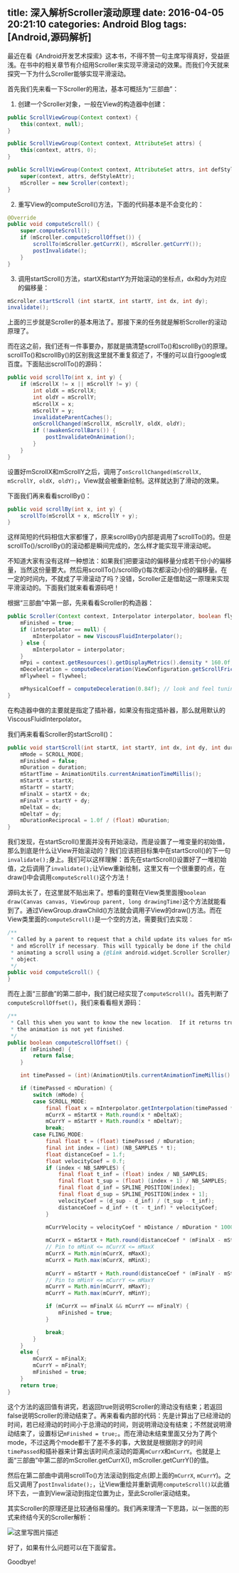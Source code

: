 title: 深入解析Scroller滚动原理
date: 2016-04-05 20:21:10
categories: Android Blog
tags: [Android,源码解析]
---
最近在看《Android开发艺术探索》这本书，不得不赞一句主席写得真好，受益匪浅。在书中的相关章节有介绍用Scroller来实现平滑滚动的效果。而我们今天就来探究一下为什么Scroller能够实现平滑滚动。

首先我们先来看一下Scroller的用法，基本可概括为“三部曲”：

1. 创建一个Scroller对象，一般在View的构造器中创建：
``` java
public ScrollViewGroup(Context context) {
    this(context, null);
}

public ScrollViewGroup(Context context, AttributeSet attrs) {
    this(context, attrs, 0);
}

public ScrollViewGroup(Context context, AttributeSet attrs, int defStyleAttr) {
    super(context, attrs, defStyleAttr);
    mScroller = new Scroller(context);
}
```

2. 重写View的computeScroll()方法，下面的代码基本是不会变化的：
``` java
@Override
public void computeScroll() {
    super.computeScroll();
    if (mScroller.computeScrollOffset()) {
        scrollTo(mScroller.getCurrX(), mScroller.getCurrY());
        postInvalidate();
    }
}
```

3. 调用startScroll()方法，startX和startY为开始滚动的坐标点，dx和dy为对应的偏移量：
``` java
mScroller.startScroll (int startX, int startY, int dx, int dy);
invalidate();
```

上面的三步就是Scroller的基本用法了。那接下来的任务就是解析Scroller的滚动原理了。

而在这之前，我们还有一件事要办，那就是搞清楚scrollTo()和scrollBy()的原理。scrollTo()和scrollBy()的区别我这里就不重复叙述了，不懂的可以自行google或百度。下面贴出scrollTo()的源码：
``` java
public void scrollTo(int x, int y) {
    if (mScrollX != x || mScrollY != y) {
        int oldX = mScrollX;
        int oldY = mScrollY;
        mScrollX = x;
        mScrollY = y;
        invalidateParentCaches();
        onScrollChanged(mScrollX, mScrollY, oldX, oldY);
        if (!awakenScrollBars()) {
            postInvalidateOnAnimation();
        }
    }
}
```

设置好mScrollX和mScrollY之后，调用了`onScrollChanged(mScrollX, mScrollY, oldX, oldY);`，View就会被重新绘制。这样就达到了滑动的效果。

下面我们再来看看scrollBy()：
``` java
public void scrollBy(int x, int y) {
    scrollTo(mScrollX + x, mScrollY + y);
}
```

这样简短的代码相信大家都懂了，原来scrollBy()内部是调用了scrollTo()的。但是scrollTo()/scrollBy()的滚动都是瞬间完成的，怎么样才能实现平滑滚动呢。

不知道大家有没有这样一种想法：如果我们把要滚动的偏移量分成若干份小的偏移量，当然这份量要大。然后用scrollTo()/scrollBy()每次都滚动小份的偏移量。在一定的时间内，不就成了平滑滚动了吗？没错，Scroller正是借助这一原理来实现平滑滚动的。下面我们就来看看源码吧！

根据“三部曲”中第一部，先来看看Scroller的构造器：
``` java
public Scroller(Context context, Interpolator interpolator, boolean flywheel) {
    mFinished = true;
    if (interpolator == null) {
        mInterpolator = new ViscousFluidInterpolator();
    } else {
        mInterpolator = interpolator;
    }
    mPpi = context.getResources().getDisplayMetrics().density * 160.0f;
    mDeceleration = computeDeceleration(ViewConfiguration.getScrollFriction());
    mFlywheel = flywheel;

    mPhysicalCoeff = computeDeceleration(0.84f); // look and feel tuning
}
```

在构造器中做的主要就是指定了插补器，如果没有指定插补器，那么就用默认的ViscousFluidInterpolator。

我们再来看看Scroller的startScroll()：
``` java
public void startScroll(int startX, int startY, int dx, int dy, int duration) {
    mMode = SCROLL_MODE;
    mFinished = false;
    mDuration = duration;
    mStartTime = AnimationUtils.currentAnimationTimeMillis();
    mStartX = startX;
    mStartY = startY;
    mFinalX = startX + dx;
    mFinalY = startY + dy;
    mDeltaX = dx;
    mDeltaY = dy;
    mDurationReciprocal = 1.0f / (float) mDuration;
}
```

我们发现，在startScroll()里面并没有开始滚动，而是设置了一堆变量的初始值，那么到底是什么让View开始滚动的？我们应该把目标集中在startScroll()的下一句`invalidate();`身上。我们可以这样理解：首先在startScroll()设置好了一堆初始值，之后调用了`invalidate();`让View重新绘制，这里又有一个很重要的点，在draw()中会调用`computeScroll()`这个方法！

源码太长了，在这里就不贴出来了。想看的童鞋在View类里面搜`boolean draw(Canvas canvas, ViewGroup parent, long drawingTime)`这个方法就能看到了。通过ViewGroup.drawChild()方法就会调用子View的draw()方法。而在View类里面的`computeScroll()`是一个空的方法，需要我们去实现：

``` java
/**
 * Called by a parent to request that a child update its values for mScrollX
 * and mScrollY if necessary. This will typically be done if the child is
 * animating a scroll using a {@link android.widget.Scroller Scroller}
 * object.
 */
public void computeScroll() {
}
```

而在上面“三部曲”的第二部中，我们就已经实现了`computeScroll()`。首先判断了`computeScrollOffset()`，我们来看看相关源码：
``` java
/**
 * Call this when you want to know the new location.  If it returns true,
 * the animation is not yet finished.
 */ 
public boolean computeScrollOffset() {
    if (mFinished) {
        return false;
    }

    int timePassed = (int)(AnimationUtils.currentAnimationTimeMillis() - mStartTime);

    if (timePassed < mDuration) {
        switch (mMode) {
        case SCROLL_MODE:
            final float x = mInterpolator.getInterpolation(timePassed * mDurationReciprocal);
            mCurrX = mStartX + Math.round(x * mDeltaX);
            mCurrY = mStartY + Math.round(x * mDeltaY);
            break;
        case FLING_MODE:
            final float t = (float) timePassed / mDuration;
            final int index = (int) (NB_SAMPLES * t);
            float distanceCoef = 1.f;
            float velocityCoef = 0.f;
            if (index < NB_SAMPLES) {
                final float t_inf = (float) index / NB_SAMPLES;
                final float t_sup = (float) (index + 1) / NB_SAMPLES;
                final float d_inf = SPLINE_POSITION[index];
                final float d_sup = SPLINE_POSITION[index + 1];
                velocityCoef = (d_sup - d_inf) / (t_sup - t_inf);
                distanceCoef = d_inf + (t - t_inf) * velocityCoef;
            }

            mCurrVelocity = velocityCoef * mDistance / mDuration * 1000.0f;
            
            mCurrX = mStartX + Math.round(distanceCoef * (mFinalX - mStartX));
            // Pin to mMinX <= mCurrX <= mMaxX
            mCurrX = Math.min(mCurrX, mMaxX);
            mCurrX = Math.max(mCurrX, mMinX);
            
            mCurrY = mStartY + Math.round(distanceCoef * (mFinalY - mStartY));
            // Pin to mMinY <= mCurrY <= mMaxY
            mCurrY = Math.min(mCurrY, mMaxY);
            mCurrY = Math.max(mCurrY, mMinY);

            if (mCurrX == mFinalX && mCurrY == mFinalY) {
                mFinished = true;
            }

            break;
        }
    }
    else {
        mCurrX = mFinalX;
        mCurrY = mFinalY;
        mFinished = true;
    }
    return true;
}
```

这个方法的返回值有讲究，若返回true则说明Scroller的滑动没有结束；若返回false说明Scroller的滑动结束了。再来看看内部的代码：先是计算出了已经滑动的时间，若已经滑动的时间小于总滑动的时间，则说明滑动没有结束；不然就说明滑动结束了，设置标记`mFinished = true;`。而在滑动未结束里面又分为了两个mode，不过这两个mode都干了差不多的事，大致就是根据刚才的时间`timePassed`和插补器来计算出该时间点滚动的距离`mCurrX`和`mCurrY`。也就是上面“三部曲”中第二部的mScroller.getCurrX(), mScroller.getCurrY()的值。

然后在第二部曲中调用scrollTo()方法滚动到指定点(即上面的`mCurrX`, `mCurrY`)。之后又调用了`postInvalidate();`，让View重绘并重新调用`computeScroll()`以此循环下去，一直到View滚动到指定位置为止，至此Scroller滚动结束。

其实Scroller的原理还是比较通俗易懂的。我们再来理清一下思路，以一张图的形式来终结今天的Scroller解析：

![这里写图片描述](http://ofyt9w4c2.bkt.clouddn.com/20160405/20160405235023.png)

好了，如果有什么问题可以在下面留言。

Goodbye!